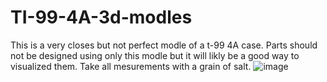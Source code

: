 # TI-99-4A-3d-modles
This is a very closes but not perfect modle of a t-99 4A case. Parts should not be designed using only this modle but it will likly be a good way to visualized them. Take all mesurements with a grain of salt.
![image](https://user-images.githubusercontent.com/91857314/197399748-4ea6a775-2eaf-4846-b070-ced56449225f.png)
